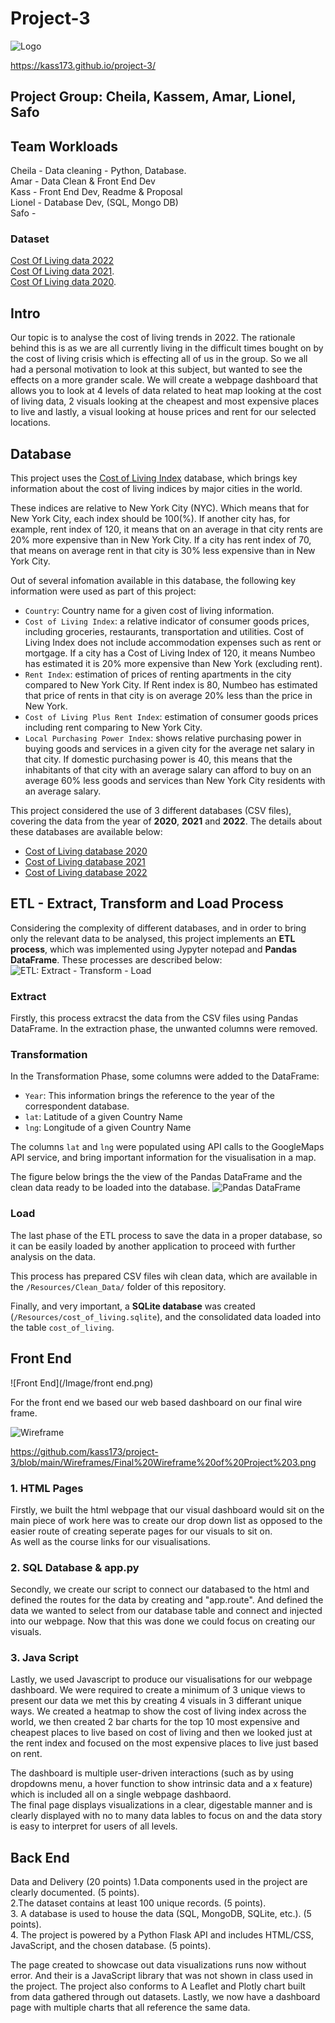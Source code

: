 # Project-3

![Logo](Images/Cost.jpeg)

https://kass173.github.io/project-3/

## Project Group: Cheila, Kassem, Amar, Lionel, Safo  

## Team Workloads

Cheila - Data cleaning - Python, Database.  
Amar - Data Clean & Front End Dev  
Kass - Front End Dev, Readme & Proposal  
Lionel - Database Dev, (SQL, Mongo DB)  
Safo - 

### Dataset

[Cost Of Living data 2022](Resources/Cost_of_Living_2022.csv)  
[Cost Of Living data 2021](Resources/Cost_of_Living_2021.csv).  
[Cost Of Living data 2020](Resources/Cost_of_Living_2020.csv).  

## Intro

Our topic is to analyse the cost of living trends in 2022. The rationale behind this is as we are all currently living in the difficult times 
bought on by the cost of living crisis which is effecting all of us in the group.
So we all had a personal motivation to look at this subject, but wanted to see the effects on a more grander scale. 
We will create a webpage dashboard that allows you to look at 4 levels of data related to heat map looking at the cost of living data, 2 visuals
looking at the cheapest and most expensive places to live and lastly, a visual looking at house prices and rent for our selected locations.


## Database

This project uses the [Cost of Living Index](https://www.kaggle.com/datasets/ankanhore545/cost-of-living-index-2022) database, which brings key information about the cost of living indices by major cities in the world.

These indices are relative to New York City (NYC). Which means that for New York City, each index should be 100(%). If another city has, for example, rent index of 120, it means that on an average in that city rents are 20% more expensive than in New York City. If a city has rent index of 70, that means on average rent in that city is 30% less expensive than in New York City.

Out of several infomation available in this database, the following key information were used as part of this project:
 * `Country`: Country name for a given cost of living information.
 * `Cost of Living Index`: a relative indicator of consumer goods prices, including groceries, restaurants, transportation and utilities. Cost of Living Index does not include accommodation expenses such as rent or mortgage. If a city has a Cost of Living Index of 120, it means Numbeo has estimated it is 20% more expensive than New York (excluding rent).
 * `Rent Index`: estimation of prices of renting apartments in the city compared to New York City. If Rent index is 80, Numbeo has estimated that price of rents in that city is on average 20% less than the price in New York.
 * `Cost of Living Plus Rent Index`: estimation of consumer goods prices including rent comparing to New York City.
 * `Local Purchasing Power Index`: shows relative purchasing power in buying goods and services in a given city for the average net salary in that city. If domestic purchasing power is 40, this means that the inhabitants of that city with an average salary can afford to buy on an average 60%  less goods and services than New York City residents with an average salary.

This project considered the use of 3 different databases (CSV files), covering the data from the year of **2020**, **2021** and **2022**. The details about these databases are available below:
 * [Cost of Living database 2020](https://www.kaggle.com/datasets/andradaolteanu/2020-cost-of-living)
 * [Cost of Living database 2021](https://www.kaggle.com/datasets/ryanbbrown/cost-of-living-index-by-country-numbeo-2021)
 * [Cost of Living database 2022](https://www.kaggle.com/datasets/ankanhore545/cost-of-living-index-2022)


## ETL - Extract, Transform and Load Process

Considering the complexity of different databases, and in order to bring only the relevant data to be analysed, this project implements an **ETL process**, which was implemented using Jypyter notepad and **Pandas DataFrame**. These processes are described below:
![ETL: Extract - Transform - Load](/Images/ETL.png)

### Extract

Firstly, this process extracst the data from the CSV files using Pandas DataFrame. In the extraction phase, the unwanted columns were removed.

### Transformation

In the Transformation Phase, some columns were added to the DataFrame:
 * `Year`: This information brings the reference to the year of the correspondent database.
 * `lat`: Latitude of a given Country Name
 * `lng`: Longitude of a given Country Name

The columns `lat` and `lng` were populated using API calls to the GoogleMaps API service, and bring important information for the visualisation in a map.

The figure below brings the the view of the Pandas DataFrame and the clean data ready to be loaded into the database.
![Pandas DataFrame](/Images/Pandas_DataFrame.png)


### Load

The last phase of the ETL process to save the data in a proper database, so it can be easily loaded by another application to proceed with further analysis on the data.

This process has prepared CSV files wih clean data, which are available in the `/Resources/Clean_Data/` folder of this repository.

Finally, and very important, a **SQLite database** was created (`/Resources/cost_of_living.sqlite`), and the consolidated data loaded into the table `cost_of_living`.


## Front End

![Front End](/Image/front end.png)

For the front end we based our web based dashboard on our final wire frame. 

![Wireframe](/Images/wireframe.png)

https://github.com/kass173/project-3/blob/main/Wireframes/Final%20Wireframe%20of%20Project%203.png

### 1. HTML Pages
Firstly, we built the html webpage that our visual dashboard would sit on the main piece of work here was to create our drop down list as opposed to the 
easier route of creating seperate pages for our visuals to sit on.  
As well as the course links for our visualisations.

### 2. SQL Database & app.py
Secondly, we create our script to connect our databased to the html and defined the routes for the data by creating and "app.route". And defined the data
we wanted to select from our database table and connect and injected into our webpage. Now that this was done we could focus on creating our visuals.

### 3. Java Script
Lastly, we used Javascript to produce our visualisations for our webpage dashboard. We were required to create a minimum of 3 unique views to present our
data we met this by creating 4 visuals in 3 differant unique ways. We created a heatmap to show the cost of living index across the world, we then
created 2 bar charts for the top 10 most expensive and cheapest places to live based on cost of living and then we looked just at the rent index and
focused on the most expensive places to live just based on rent.   

The dashboard is multiple user-driven interactions (such as by using dropdowns menu, a hover function to show intrinsic data and a x feature) which is
included all on a single webpage dashbaord.  
The final page displays visualizations in a clear, digestable manner and is clearly displayed with no to many data lables to focus on and the data story
is easy to interpret for users of all levels.

## Back End

Data and Delivery (20 points)
1.Data components used in the project are clearly documented. (5 points).  
2.The dataset contains at least 100 unique records. (5 points).  
3. A database is used to house the data (SQL, MongoDB, SQLite, etc.). (5 points).  
4. The project is powered by a Python Flask API and includes HTML/CSS, JavaScript, and the chosen database. (5 points).  

The page created to showcase out data visualizations runs now without error. And their is a JavaScript library that was not shown in class used in the 
project. The project also conforms to A Leaflet and Plotly chart built from data gathered through out datasets. Lastly, we now have a dashboard page with 
multiple charts that all reference the same data. 




